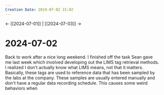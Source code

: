 ```yaml
---
Creation Date: 2024-07-02 15:02
---
```


<- [[2024-07-01]] | [[2024-07-03]]  ->

# 2024-07-02
Back to work after a nice long weekend. I finished off the task Sean gave me last week which involved developing out the LIMS tag retrieval methods. I realized I don't actually know what LIMS means, not that it matters. Basically, these tags are used to reference data that has been sampled by the labs at the company. These samples are usually entered manually and don't have a regular data recording schedule. This causes some weird behaviors when 